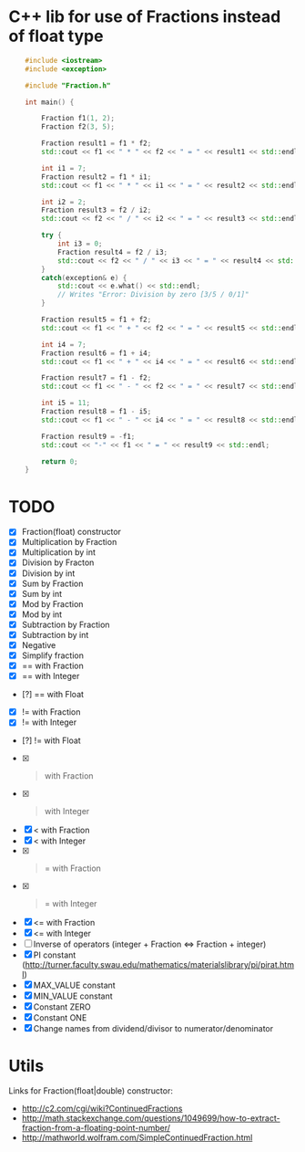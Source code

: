 # C++ lib for use of Fractions instead of float type

```cpp
	#include <iostream>
	#include <exception>

	#include "Fraction.h"

	int main() {

		Fraction f1(1, 2);
		Fraction f2(3, 5);

		Fraction result1 = f1 * f2;
		std::cout << f1 << " * " << f2 << " = " << result1 << std::endl;

		int i1 = 7;
		Fraction result2 = f1 * i1;
		std::cout << f1 << " * " << i1 << " = " << result2 << std::endl;

		int i2 = 2;
		Fraction result3 = f2 / i2;
		std::cout << f2 << " / " << i2 << " = " << result3 << std::endl;

		try {
			int i3 = 0;
			Fraction result4 = f2 / i3;
			std::cout << f2 << " / " << i3 << " = " << result4 << std::endl;
		}
		catch(exception& e) {
			std::cout << e.what() << std::endl;
			// Writes "Error: Division by zero [3/5 / 0/1]"
		}

		Fraction result5 = f1 + f2;
		std::cout << f1 << " + " << f2 << " = " << result5 << std::endl;

		int i4 = 7;
		Fraction result6 = f1 + i4;
		std::cout << f1 << " + " << i4 << " = " << result6 << std::endl;

		Fraction result7 = f1 - f2;
		std::cout << f1 << " - " << f2 << " = " << result7 << std::endl;

		int i5 = 11;
		Fraction result8 = f1 - i5;
		std::cout << f1 << " - " << i4 << " = " << result8 << std::endl;

		Fraction result9 = -f1;
		std::cout << "-" << f1 << " = " << result9 << std::endl;

		return 0;
	}
```

# TODO

* [x] Fraction(float) constructor
* [x] Multiplication by Fraction
* [x] Multiplication by int
* [x] Division by Fracton
* [x] Division by int
* [x] Sum by Fraction
* [x] Sum by int
* [x] Mod by Fraction
* [x] Mod by int
* [x] Subtraction by Fraction
* [x] Subtraction by int
* [x] Negative
* [x] Simplify fraction
* [x] == with Fraction
* [x] == with Integer
* [?] == with Float
* [x] != with Fraction
* [x] != with Integer
* [?] != with Float
* [x] > with Fraction
* [x] > with Integer
* [x] < with Fraction
* [x] < with Integer
* [x] >= with Fraction
* [x] >= with Integer
* [x] <= with Fraction
* [x] <= with Integer
* [ ] Inverse of operators (integer + Fraction <=> Fraction + integer)
* [x] PI constant (http://turner.faculty.swau.edu/mathematics/materialslibrary/pi/pirat.html)
* [x] MAX_VALUE constant
* [x] MIN_VALUE constant
* [x] Constant ZERO
* [x] Constant ONE
* [x] Change names from dividend/divisor to numerator/denominator

# Utils

Links for Fraction(float|double) constructor:

* http://c2.com/cgi/wiki?ContinuedFractions
* http://math.stackexchange.com/questions/1049699/how-to-extract-fraction-from-a-floating-point-number/
* http://mathworld.wolfram.com/SimpleContinuedFraction.html